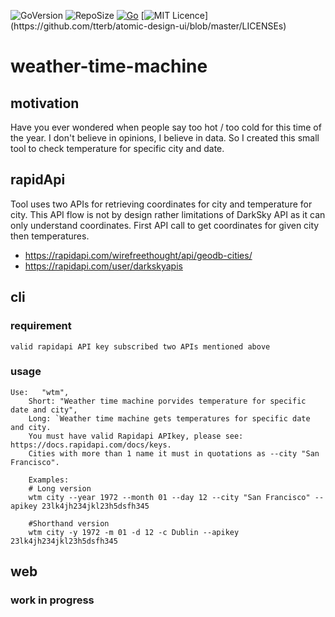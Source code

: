 
![GoVersion](https://img.shields.io/github/go-mod/go-version/gogstickgo/weather-time-machine)
![RepoSize](https://img.shields.io/github/repo-size/gogstickgo/weather-time-machine)
[![Go](https://github.com/GoGstickGo/weather-time-machine/actions/workflows/go.yml/badge.svg)](https://github.com/GoGstickGo/weather-time-machine/actions/workflows/go.yml)
[![MIT Licence](https://img.shields.io/apm/l/atomic-design-ui.svg?)](https://github.com/tterb/atomic-design-ui/blob/master/LICENSEs)


# weather-time-machine

## motivation

Have you ever wondered when people say too hot / too cold for this time of the year. I don't believe in opinions, I believe in data. So I created this small tool to check temperature for specific city and date.

## rapidApi

Tool uses two APIs for retrieving coordinates for city and temperature for city. This API flow is not by design rather limitations of DarkSky API as it can only understand coordinates. First API call to get coordinates for given city then temperatures.

- <https://rapidapi.com/wirefreethought/api/geodb-cities/>
- <https://rapidapi.com/user/darkskyapis>


## cli

### requirement

    valid rapidapi API key subscribed two APIs mentioned above

### usage

    
    Use:   "wtm",
		Short: "Weather time machine porvides temperature for specific date and city",
		Long: `Weather time machine gets temperatures for specific date and city.
		You must have valid Rapidapi APIkey, please see:  https://docs.rapidapi.com/docs/keys.
		Cities with more than 1 name it must in quotations as --city "San Francisco".
		
		Examples:
		# Long version
		wtm city --year 1972 --month 01 --day 12 --city "San Francisco" --apikey 23lk4jh234jkl23h5dsfh345

		#Shorthand version
		wtm city -y 1972 -m 01 -d 12 -c Dublin --apikey 23lk4jh234jkl23h5dsfh345
    

## web

### work in progress
